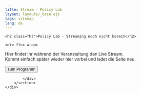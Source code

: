 ```yaml
---
title: Stream - Policy Lab
layout: layouts/_base.ejs
tags: sitemap
lang: de
---
```



<section class="max-w-6xl">

	<h2 class="h3">Policy Lab - Streaming noch nicht bereit</h2>

	<div flex-wrap>

Hier findet ihr während der Veranstaltung den Live Stream.<br>
Kommt einfach später wieder hier vorbei und ladet die Seite neu.
	

<a href="/posts/policy-lab-2025-digitale-souveraenitaet-fuer-eine-wehrhafte-demokratie/">
<button class="btn-dark">zum Programm</button>
</a>


			</div>
		</section>
	</div>
